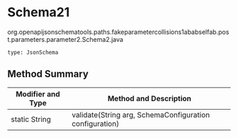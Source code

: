 # Schema21
org.openapijsonschematools.paths.fakeparametercollisions1ababselfab.post.parameters.parameter2.Schema2.java
```
type: JsonSchema
```

## Method Summary
| Modifier and Type | Method and Description |
| ----------------- | ---------------------- |
| static String | validate(String arg, SchemaConfiguration configuration) |
